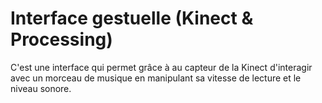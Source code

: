 # Interface gestuelle (Kinect & Processing)
C'est une interface qui permet grâce à au capteur de la Kinect d'interagir avec un morceau de musique en manipulant sa vitesse de lecture et le niveau sonore.
